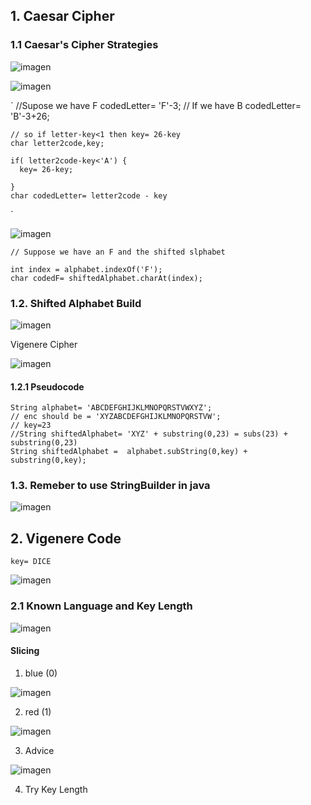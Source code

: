 ## 1. Caesar Cipher

### 1.1 Caesar's Cipher Strategies

![imagen](https://user-images.githubusercontent.com/63612112/199528708-a6595e60-7ed7-48b8-9fde-1ff5d0aaa981.png)

![imagen](https://user-images.githubusercontent.com/63612112/199537332-c6811c0e-fa1a-46f5-a294-3559bca5db13.png)

`
    //Supose we have F
    codedLetter= 'F'-3;
    // If we have B
    codedLetter= 'B'-3+26;
    
    // so if letter-key<1 then key= 26-key
    char letter2code,key;
    
    if( letter2code-key<'A') {
      key= 26-key;
      
    }
    char codedLetter= letter2code - key
`

![imagen](https://user-images.githubusercontent.com/63612112/199537470-281334d9-6cf9-47d7-9e93-ff4452df9088.png)

``` 
// Suppose we have an F and the shifted slphabet

int index = alphabet.indexOf('F');
char codedF= shiftedAlphabet.charAt(index);

```
### 1.2. Shifted Alphabet Build


![imagen](https://user-images.githubusercontent.com/63612112/199542616-e57e9b58-41f3-4f0d-9520-37adafe0b2e7.png)





Vigenere Cipher

![imagen](https://user-images.githubusercontent.com/63612112/199555487-a1b6c83a-308b-49fd-aa0a-fb31ad27e225.png)


#### 1.2.1 Pseudocode

```
String alphabet= 'ABCDEFGHIJKLMNOPQRSTVWXYZ';
// enc should be = 'XYZABCDEFGHIJKLMNOPQRSTVW';
// key=23
//String shiftedAlphabet= 'XYZ' + substring(0,23) = subs(23) + substring(0,23)
String shiftedAlphabet =  alphabet.subString(0,key) + substring(0,key);

```
### 1.3. Remeber to use StringBuilder in java
![imagen](https://user-images.githubusercontent.com/63612112/199546472-8d62fbec-2e60-4f80-a206-ae74026c2979.png)



## 2. Vigenere Code

`key= DICE`

![imagen](https://user-images.githubusercontent.com/63612112/199555682-51924a7a-df2f-4161-bdb6-b950b0b40976.png)


### 2.1 Known Language and Key Length

![imagen](https://user-images.githubusercontent.com/63612112/199556551-d98d121d-d962-43a4-bccd-0c8d2572db90.png)

#### Slicing

1. blue (0)

![imagen](https://user-images.githubusercontent.com/63612112/199556848-3ecd4f26-e55d-4ebb-b08f-07703a362681.png)

2. red (1)

![imagen](https://user-images.githubusercontent.com/63612112/199557135-9c1e229c-b157-4a9f-93b1-1a977b508603.png)

3. Advice

![imagen](https://user-images.githubusercontent.com/63612112/199557400-b498b062-6a76-42c0-bafd-dc3748e32369.png)

4. Try Key Length


